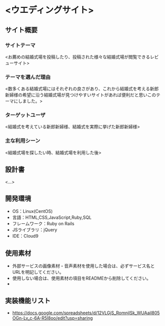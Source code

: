 # <ウエディングサイト>

## サイト概要
### サイトテーマ
<お薦めの結婚式場を投稿したり、投稿された様々な結婚式場が閲覧できるレビューサイト>

### テーマを選んだ理由
<数多くある結婚式場にはそれぞれの良さがあり、これから結婚式を考える新郎新婦様の希望に沿う結婚式場が見つけやすいサイトがあれば便利だと思いこのテーマにしました。>

### ターゲットユーザ
<結婚式を考えている新郎新婦様、結婚式を実際に挙げた新郎新婦様>

### 主な利用シーン
<結婚式場を探したい時、結婚式場を利用した後>

## 設計書
<...>

## 開発環境
- OS：Linux(CentOS)
- 言語：HTML,CSS,JavaScript,Ruby,SQL
- フレームワーク：Ruby on Rails
- JSライブラリ：jQuery
- IDE：Cloud9

## 使用素材
- 外部サービスの画像素材・音声素材を使用した場合は、必ずサービス名とURLを明記してください。
- 使用しない場合は、使用素材の項目をREADMEから削除してください。
-
## 実装機能リスト
- https://docs.google.com/spreadsheets/d/12VLGjS_RomnjlSk_WUAail805OGn-Lv_c-6A-R5l8oo/edit?usp=sharing